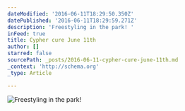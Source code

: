```yaml
---
dateModified: '2016-06-11T18:29:50.350Z'
datePublished: '2016-06-11T18:29:59.271Z'
description: 'Freestyling in the park! '
inFeed: true
title: Cypher cure June 11th
author: []
starred: false
sourcePath: _posts/2016-06-11-cypher-cure-june-11th.md
_context: 'http://schema.org'
_type: Article

---
```

![Freestyling in the park! ](https://the-grid-user-content.s3-us-west-2.amazonaws.com/09cf275f-69c2-4a12-8c8c-a362fd18cc63.jpg)